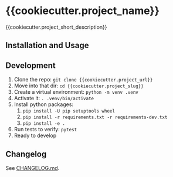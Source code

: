 # {{cookiecutter.project_name}}

{{cookiecutter.project_short_description}}


## Installation and Usage


## Development

1.  Clone the repo: `git clone {{cookiecutter.project_url}}`
2.  Move into that dir: `cd {{cookiecutter.project_slug}}`
3.  Create a virtual environment: `python -m venv .venv`
4.  Activate it: `. .venv/bin/activate`
5.  Install python packages:
    1.  `pip install -U pip setuptools wheel`
    2.  `pip install -r requirements.txt -r requirements-dev.txt`
    3.  `pip install -e .`
6.  Run tests to verify: `pytest`
7.  Ready to develop


## Changelog

See [CHANGELOG.md](./CHANGELOG.md).
